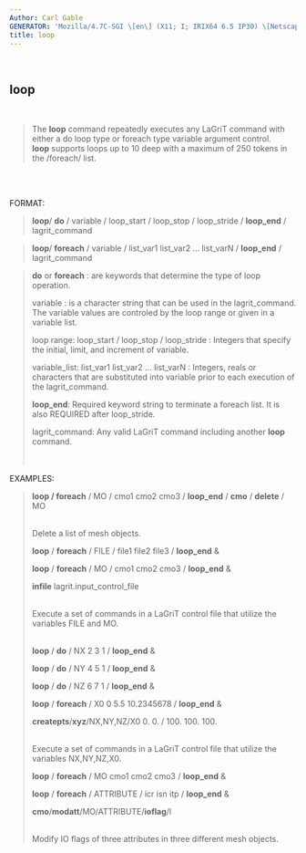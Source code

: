 ```yaml
---
Author: Carl Gable
GENERATOR: 'Mozilla/4.7C-SGI \[en\] (X11; I; IRIX64 6.5 IP30) \[Netscape\]'
title: loop
---
```


 

loop
----

 

> The **loop** command repeatedly executes any LaGriT command with
> either a do loop type or foreach type variable argument control.\
> **loop** supports loops up to 10 deep with a maximum of 250 tokens in
> the /foreach/ list.

\
 

FORMAT:

> **loop**/ **do** / variable / loop\_start / loop\_stop / loop\_stride
> / **loop\_end** / lagrit\_command

> **loop**/ **foreach** / variable / list\_var1 list\_var2 ...
> list\_varN / **loop\_end** / lagrit\_command

> **do** or **foreach** : are keywords that determine the type of loop
> operation.
>
> variable : is a character string that can be used in the
> lagrit\_command. The variable values are controled by the loop range
> or given in a variable list.
>
> loop range: loop\_start / loop\_stop / loop\_stride : Integers that
> specify the initial, limit, and increment of variable.
>
> variable\_list: list\_var1 list\_var2 ... list\_varN : Integers, reals
> or characters that are substituted into variable prior to each
> execution of the lagrit\_command.
>
> **loop\_end**: Required keyword string to terminate a foreach list. It
> is also REQUIRED after loop\_stride.
>
> lagrit\_command: Any valid LaGriT command including another **loop**
> command.\
>  \
>  

EXAMPLES:

> **loop / foreach** / MO / cmo1 cmo2 cmo3 / **loop\_end** / **cmo** /
> **delete** / MO
>
>  \
> Delete a list of mesh objects.
>
> **loop** / **foreach** / FILE / file1 file2 file3 / **loop\_end** &
>
> **loop** / **foreach** / MO / cmo1 cmo2 cmo3 / **loop\_end** &
>
> **infile** lagrit.input\_control\_file
>
>  \
> Execute a set of commands in a LaGriT control file that utilize the
> variables FILE and MO.
>
> \
> **loop** / **do** / NX 2 3 1 / **loop\_end** &
>
> **loop** / **do** / NY 4 5 1 / **loop\_end** &
>
> **loop** / **do** / NZ 6 7 1 / **loop\_end** &
>
> **loop** / **foreach** / X0 0 5.5 10.2345678 / **loop\_end** &
>
> **createpts**/**xyz**/NX,NY,NZ/X0 0. 0. / 100. 100. 100.
>
>  \
> Execute a set of commands in a LaGriT control file that utilize the
> variables NX,NY,NZ,X0.
>
> **loop** / **foreach** / MO cmo1 cmo2 cmo3 / **loop\_end** &
>
> **loop** / **foreach** / ATTRIBUTE / icr isn itp / **loop\_end** &
>
> **cmo**/**modatt**/MO/ATTRIBUTE/**ioflag**/l
>
>  \
> Modify IO flags of three attributes in three different mesh objects.

[](demos/trans/test/md/main_trans.md)

